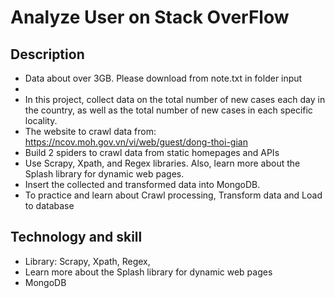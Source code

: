 # Analyze User on Stack OverFlow

## Description
- Data about over 3GB. Please download from note.txt in folder input
- 
- In this project, collect data on the total number of new cases each day in the country, as well as the total number of new cases in each specific locality.
- The website to crawl data from: https://ncov.moh.gov.vn/vi/web/guest/dong-thoi-gian
- Build 2 spiders to crawl data from static homepages and APIs
- Use Scrapy, Xpath, and Regex libraries. Also, learn more about the Splash library for dynamic web pages.
- Insert the collected and transformed data into MongoDB.
- To practice and learn about Crawl processing, Transform data and Load to database

## Technology and skill
- Library: Scrapy, Xpath, Regex,
- Learn more about the Splash library for dynamic web pages
- MongoDB
